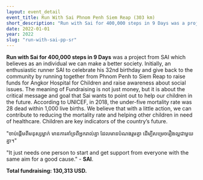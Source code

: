 ```yaml
---
layout: event_detail 
event_title: Run With Sai Phnom Penh Siem Reap (303 km)
short_description: "Run with Sai for 400,000 steps in 9 Days was a project from SAI which believes as an individual we can make a better society."
date: 2022-01-01
year: 2022
slug: "run-with-sai-pp-sr"
---
```


**Run with Sai for 400,000 steps in 9 Days** was a project from SAI which believes as an individual we can make a better society. Initially, an enthusiastic runner SAI to celebrate his 32nd birthday and give back to the community by running together from Phnom Penh to Siem Reap to raise funds for Angkor Hospital for Children and raise awareness about social issues. The meaning of Fundraising is not just money, but it is about the critical message and goal that Sai wants to point out to help our children in the future. According to UNICEF, in 2018, the under-five mortality rate was 28 dead within 1,000 live births. We believe that with a little action, we can contribute to reducing the mortality rate and helping other children in need of healthcare. Children are key indicators of the country’s future.

"ចាប់ផ្ដើមពីមនុស្សម្នាក់ មានការគាំទ្រពីអ្នករាល់គ្នា ដែលមានបំណងរួមគ្នា ដើម្បីសម្រេចរឿងល្អជាមួយគ្នា។"

"It just needs one person to start and get support from everyone with the same aim for a good cause." - **SAI**.

**Total fundraising: 130,313 USD.**

